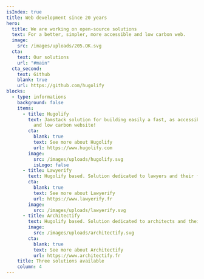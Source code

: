 ```yaml
---
isIndex: true
title: Web development since 20 years
hero:
  title: We are working on open-source solutions
  text: For a better, simpler, more accessible and low carbon web.
  image:
    src: /images/uploads/205.OK.svg
  cta:
    text: Our solutions
    url: "#main"
  cta_second:
    text: Github
    blank: true
    url: https://github.com/hugolify
blocks:
  - type: informations
    background: false
    items:
      - title: Hugolify
        text: Jamstack solution for building easily a fast, as accessible as possible
          and low carbon website!
        cta:
          blank: true
          text: See more about Hugolify
          url: https://www.hugolify.com
        image:
          src: /images/uploads/hugolify.svg
          isLogo: false
      - title: Lawyerify
        text: Hugolify based. Solution dedicated to lawyers and their firms
        cta:
          blank: true
          text: See more about Lawyerify
          url: https://www.lawyerify.fr
        image:
          src: /images/uploads/lawyerify.svg
      - title: Architectify
        text: Hugolify based. Solution dedicated to architects and their firms
        image:
          src: /images/uploads/architectify.svg
        cta:
          blank: true
          text: See more about Architectify
          url: https://www.architectify.fr
    title: Three solutions available
    column: 4
---
```

